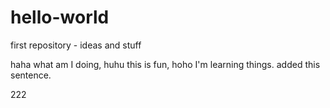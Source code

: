 # hello-world
first repository - ideas and stuff

haha what am I doing, huhu this is fun, hoho I'm learning things.
added this sentence.


222
